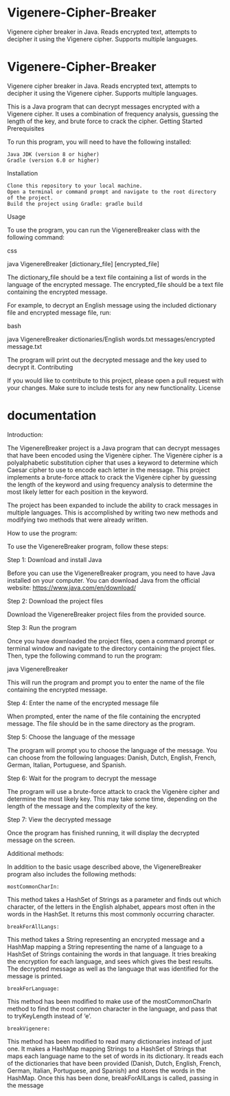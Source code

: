 # Vigenere-Cipher-Breaker
Vigenere cipher breaker in Java. Reads encrypted text, attempts to decipher it using the Vigenere cipher. Supports multiple languages.

# Vigenere-Cipher-Breaker
Vigenere cipher breaker in Java. Reads encrypted text, attempts to decipher it using the Vigenere cipher. Supports multiple languages.

This is a Java program that can decrypt messages encrypted with a Vigenere cipher. It uses a combination of frequency analysis, guessing the length of the key, and brute force to crack the cipher.
Getting Started
Prerequisites

To run this program, you will need to have the following installed:

    Java JDK (version 8 or higher)
    Gradle (version 6.0 or higher)

Installation

    Clone this repository to your local machine.
    Open a terminal or command prompt and navigate to the root directory of the project.
    Build the project using Gradle: gradle build

Usage

To use the program, you can run the VigenereBreaker class with the following command:

css

java VigenereBreaker [dictionary_file] [encrypted_file]

The dictionary_file should be a text file containing a list of words in the language of the encrypted message. The encrypted_file should be a text file containing the encrypted message.

For example, to decrypt an English message using the included dictionary file and encrypted message file, run:

bash

java VigenereBreaker dictionaries/English words.txt messages/encrypted message.txt

The program will print out the decrypted message and the key used to decrypt it.
Contributing

If you would like to contribute to this project, please open a pull request with your changes. Make sure to include tests for any new functionality.
License

# documentation
Introduction:

The VigenereBreaker project is a Java program that can decrypt messages that have been encoded using the Vigenère cipher. The Vigenère cipher is a polyalphabetic substitution cipher that uses a keyword to determine which Caesar cipher to use to encode each letter in the message. This project implements a brute-force attack to crack the Vigenère cipher by guessing the length of the keyword and using frequency analysis to determine the most likely letter for each position in the keyword.

The project has been expanded to include the ability to crack messages in multiple languages. This is accomplished by writing two new methods and modifying two methods that were already written.

How to use the program:

To use the VigenereBreaker program, follow these steps:

Step 1: Download and install Java

Before you can use the VigenereBreaker program, you need to have Java installed on your computer. You can download Java from the official website: https://www.java.com/en/download/

Step 2: Download the project files

Download the VigenereBreaker project files from the provided source.

Step 3: Run the program

Once you have downloaded the project files, open a command prompt or terminal window and navigate to the directory containing the project files. Then, type the following command to run the program:

java VigenereBreaker

This will run the program and prompt you to enter the name of the file containing the encrypted message.

Step 4: Enter the name of the encrypted message file

When prompted, enter the name of the file containing the encrypted message. The file should be in the same directory as the program.

Step 5: Choose the language of the message

The program will prompt you to choose the language of the message. You can choose from the following languages: Danish, Dutch, English, French, German, Italian, Portuguese, and Spanish.

Step 6: Wait for the program to decrypt the message

The program will use a brute-force attack to crack the Vigenère cipher and determine the most likely key. This may take some time, depending on the length of the message and the complexity of the key.

Step 7: View the decrypted message

Once the program has finished running, it will display the decrypted message on the screen.

Additional methods:

In addition to the basic usage described above, the VigenereBreaker program also includes the following methods:

    mostCommonCharIn:

This method takes a HashSet of Strings as a parameter and finds out which character, of the letters in the English alphabet, appears most often in the words in the HashSet. It returns this most commonly occurring character.

    breakForAllLangs:

This method takes a String representing an encrypted message and a HashMap mapping a String representing the name of a language to a HashSet of Strings containing the words in that language. It tries breaking the encryption for each language, and sees which gives the best results. The decrypted message as well as the language that was identified for the message is printed.

    breakForLanguage:

This method has been modified to make use of the mostCommonCharIn method to find the most common character in the language, and pass that to tryKeyLength instead of ‘e’.

    breakVigenere:

This method has been modified to read many dictionaries instead of just one. It makes a HashMap mapping Strings to a HashSet of Strings that maps each language name to the set of words in its dictionary. It reads each of the dictionaries that have been provided (Danish, Dutch, English, French, German, Italian, Portuguese, and Spanish) and stores the words in the HashMap. Once this has been done, breakForAllLangs is called, passing in the message
